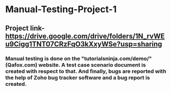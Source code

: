 # Manual-Testing-Project-1
## Project link-https://drive.google.com/drive/folders/1N_rvWEu9Cigg1TNT07CRzFqO3kXxyWSe?usp=sharing
### Manual testing is done on the "tutorialsninja.com/demo/"(Qafox.com) website. A test case scenario document is created with respect to that. And finally, bugs are reported with the help of Zoho bug tracker software and a bug report is created.
